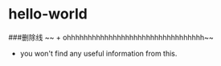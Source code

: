 # hello-world
###删除线
~~ + ohhhhhhhhhhhhhhhhhhhhhhhhhhhhhhhhh~~
+ you won't find any useful information from this.

